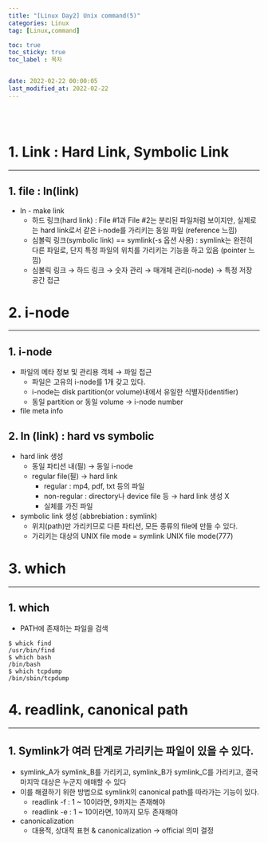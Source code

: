 ```yaml
---
title: "[Linux Day2] Unix command(5)"
categories: Linux
tag: [Linux,command]

toc: true
toc_sticky: true
toc_label : 목차


date: 2022-02-22 00:00:05
last_modified_at: 2022-02-22
---
```

<br>
<br>

# 1. Link : Hard Link, Symbolic Link
---
## 1. file : ln(link)
* ln - make link
    - 하드 링크(hard link) : File #1과 File #2는 분리된 파일처럼 보이지만, 실제로는 hard link로서 같은 i-node를 가리키는 동일 파일 (reference 느낌)
    - 심볼릭 링크(symbolic link) == symlink(-s 옵션 사용) : symlink는 완전히 다른 파일로, 단지 특정 파일의 위치를 가리키는 기능을 하고 있음 (pointer 느낌)
    - 심볼릭 링크 → 하드 링크 → 숫자 관리 → 매개체 관리(i-node) → 특정 저장 공간 접근

# 2. i-node
---
## 1. i-node
* 파일의 메타 정보 및 관리용 객체 → 파일 접근
    - 파일은 고유의 i-node를 1개 갖고 있다.
    - i-node는 disk partition(or volume)내에서 유일한 식별자(identifier)
    - 동일 partition or 동일 volume → i-node number
* file meta info

## 2. ln (link) : hard vs symbolic
* hard link 생성
    - 동일 파티션 내(필) → 동일 i-node
    - regular file(필) → hard link
        + regular : mp4, pdf, txt 등의 파일
        + non-regular : directory나 device file 등 → hard link 생성 X
        + 실체를 가진 파일
* symbolic link 생성 (abbrebiation : symlink)
    - 위치(path)만 가리키므로 다른 파티션, 모든 종류의 file에 만들 수 있다.
    - 가리키는 대상의 UNIX file mode = symlink UNIX file mode(777)

# 3. which
---
## 1. which
* PATH에 존재하는 파일을 검색
```
$ whick find
/usr/bin/find
$ which bash
/bin/bash
$ which tcpdump
/bin/sbin/tcpdump
```

# 4. readlink, canonical path
---
## 1. Symlink가 여러 단계로 가리키는 파일이 있을 수 있다.
* symlink_A가 symlink_B를 가리키고, symlink_B가 symlink_C를 가리키고, 결국 마지막 대상은 누군지 애매할 수 있다
* 이를 해결하기 위한 방법으로 symlink의 canonical path를 따라가는 기능이 있다.
    - readlink -f <symlink> : 1 ~ 10이라면, 9까지는 존재해야
    - readlink -e <symlink> : 1 ~ 10이라면, 10까지 모두 존재해야
* canonicalization
    - 대용적, 상대적 표현 & canonicalization → official 의미 결정
